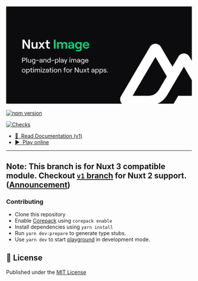 [![@nuxt/image](./docs/public/cover.jpg "Nuxt Image")](./docs/public/cover.jpg)

[![npm version][npm-version-src]][npm-version-href]
<!-- [![npm downloads][npm-downloads-src]][npm-downloads-href] -->
[![Checks][checks-src]][checks-href]
<!-- [![Codecov][codecov-src]][codecov-href] -->

- [📖 &nbsp;Read Documentation (v1)](https://v1.image.nuxtjs.org)
- [▶️ &nbsp;Play online](https://githubbox.com/nuxt/image/tree/v1/example)

---
**Note:** This branch is for **Nuxt 3** compatible module. Checkout [`v1` branch](https://github.com/nuxt/image/tree/v0) for **Nuxt 2** support. ([Announcement](https://github.com/nuxt/image/discussions/548))
---

### Contributing

- Clone this repository
- Enable [Corepack](https://github.com/nodejs/corepack) using `corepack enable`
- Install dependencies using `yarn install`
- Run `yarn dev:prepare` to generate type stubs.
- Use `yarn dev` to start [playground](./playground) in development mode.

## 📑 License

Published under the [MIT License](./LICENSE)

<!-- Badges -->
[npm-version-src]: https://flat.badgen.net/npm/v/@nuxt/image-edge
[npm-version-href]: https://npmjs.com/package/@nuxt/image-edge
[npm-downloads-src]: https://flat.badgen.net/npm/dm/@nuxt/image-edge
[npm-downloads-href]: https://npmjs.com/package/@nuxt/image-edge
[checks-src]: https://flat.badgen.net/github/checks/nuxt/image/v1
[checks-href]: https://github.com/nuxt/image/actions
[codecov-src]: https://flat.badgen.net/codecov/c/github/nuxt/image
[codecov-href]: https://codecov.io/gh/nuxt/image
[license-src]: https://img.shields.io/npm/l/@nuxt/image.svg
[license-href]: https://github.com/nuxt/image/blob/v1/LICENSE
